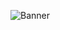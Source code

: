 ![Banner](https://www.canva.com/design/DAFW78TuyEQ/Lb0985wCkzGvrB8U7Ud4Cw/view?utm_content=DAFW78TuyEQ&utm_campaign=celebratory_first_publish&utm_medium=link&utm_source=celebratory_first_publish)

<!--
**jsantospoyato/jsantospoyato** is a ✨ _special_ ✨ repository because its `README.md` (this file) appears on your GitHub profile.

Here are some ideas to get you started:

- 🔭 I’m currently working on ...
- 🌱 I’m currently learning ...
- 👯 I’m looking to collaborate on ...
- 🤔 I’m looking for help with ...
- 💬 Ask me about ...
- 📫 How to reach me: ...
- 😄 Pronouns: ...
- ⚡ Fun fact: ...
-->
